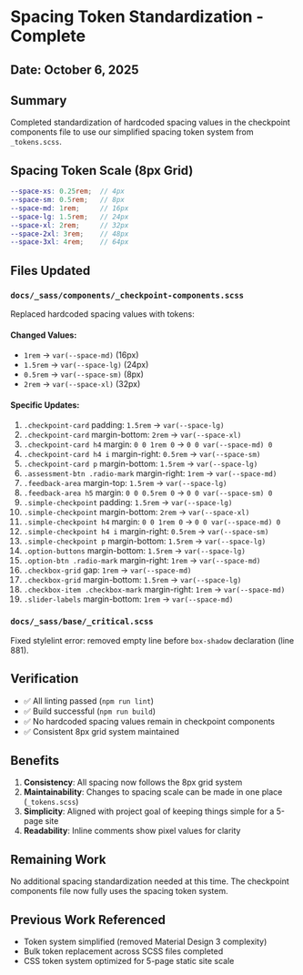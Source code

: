 # Spacing Token Standardization - Complete

## Date: October 6, 2025

## Summary
Completed standardization of hardcoded spacing values in the checkpoint components file to use our simplified spacing token system from `_tokens.scss`.

## Spacing Token Scale (8px Grid)
```scss
--space-xs: 0.25rem;  // 4px
--space-sm: 0.5rem;   // 8px
--space-md: 1rem;     // 16px
--space-lg: 1.5rem;   // 24px
--space-xl: 2rem;     // 32px
--space-2xl: 3rem;    // 48px
--space-3xl: 4rem;    // 64px
```

## Files Updated

### `docs/_sass/components/_checkpoint-components.scss`
Replaced hardcoded spacing values with tokens:

#### Changed Values:
- `1rem` → `var(--space-md)` (16px)
- `1.5rem` → `var(--space-lg)` (24px)
- `0.5rem` → `var(--space-sm)` (8px)
- `2rem` → `var(--space-xl)` (32px)

#### Specific Updates:
1. `.checkpoint-card` padding: `1.5rem` → `var(--space-lg)`
2. `.checkpoint-card` margin-bottom: `2rem` → `var(--space-xl)`
3. `.checkpoint-card h4` margin: `0 0 1rem 0` → `0 0 var(--space-md) 0`
4. `.checkpoint-card h4 i` margin-right: `0.5rem` → `var(--space-sm)`
5. `.checkpoint-card p` margin-bottom: `1.5rem` → `var(--space-lg)`
6. `.assessment-btn .radio-mark` margin-right: `1rem` → `var(--space-md)`
7. `.feedback-area` margin-top: `1.5rem` → `var(--space-lg)`
8. `.feedback-area h5` margin: `0 0 0.5rem 0` → `0 0 var(--space-sm) 0`
9. `.simple-checkpoint` padding: `1.5rem` → `var(--space-lg)`
10. `.simple-checkpoint` margin-bottom: `2rem` → `var(--space-xl)`
11. `.simple-checkpoint h4` margin: `0 0 1rem 0` → `0 0 var(--space-md) 0`
12. `.simple-checkpoint h4 i` margin-right: `0.5rem` → `var(--space-sm)`
13. `.simple-checkpoint p` margin-bottom: `1.5rem` → `var(--space-lg)`
14. `.option-buttons` margin-bottom: `1.5rem` → `var(--space-lg)`
15. `.option-btn .radio-mark` margin-right: `1rem` → `var(--space-md)`
16. `.checkbox-grid` gap: `1rem` → `var(--space-md)`
17. `.checkbox-grid` margin-bottom: `1.5rem` → `var(--space-lg)`
18. `.checkbox-item .checkbox-mark` margin-right: `1rem` → `var(--space-md)`
19. `.slider-labels` margin-bottom: `1rem` → `var(--space-md)`

### `docs/_sass/base/_critical.scss`
Fixed stylelint error: removed empty line before `box-shadow` declaration (line 881).

## Verification
- ✅ All linting passed (`npm run lint`)
- ✅ Build successful (`npm run build`)
- ✅ No hardcoded spacing values remain in checkpoint components
- ✅ Consistent 8px grid system maintained

## Benefits
1. **Consistency**: All spacing now follows the 8px grid system
2. **Maintainability**: Changes to spacing scale can be made in one place (`_tokens.scss`)
3. **Simplicity**: Aligned with project goal of keeping things simple for a 5-page site
4. **Readability**: Inline comments show pixel values for clarity

## Remaining Work
No additional spacing standardization needed at this time. The checkpoint components file now fully uses the spacing token system.

## Previous Work Referenced
- Token system simplified (removed Material Design 3 complexity)
- Bulk token replacement across SCSS files completed
- CSS token system optimized for 5-page static site scale
